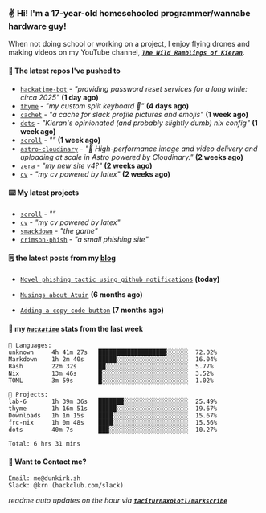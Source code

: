 ### ✌️ Hi! I'm a 17-year-old homeschooled programmer/wannabe hardware guy!

When not doing school or working on a project, I enjoy flying drones and making videos on my YouTube channel, [**_`The Wild Ramblings of Kieran`_**](https://youtube.com/@kieran.rambles).

#### 👷 The latest repos I've pushed to

- [`hackatime-bot`](https://github.com/taciturnaxolotl/hackatime-bot) - _"providing password reset services for a long while: circa 2025"_ **(1 day ago)**
- [`thyme`](https://github.com/taciturnaxolotl/thyme) - _"my custom split keyboard 🫶"_ **(4 days ago)**
- [`cachet`](https://github.com/taciturnaxolotl/cachet) - _"a cache for slack profile pictures and emojis"_ **(1 week ago)**
- [`dots`](https://github.com/taciturnaxolotl/dots) - _"Kieran's opinionated (and probably slightly dumb) nix config"_ **(1 week ago)**
- [`scroll`](https://github.com/taciturnaxolotl/scroll) - _""_ **(1 week ago)**
- [`astro-cloudinary`](https://github.com/cloudinary-community/astro-cloudinary) - _"🚀 High-performance image and video delivery and uploading at scale in Astro powered by Cloudinary."_ **(2 weeks ago)**
- [`zera`](https://github.com/taciturnaxolotl/zera) - _"my new site v4?"_ **(2 weeks ago)**
- [`cv`](https://github.com/taciturnaxolotl/cv) - _"my cv powered by latex"_ **(2 weeks ago)**

#### ⌨️ My latest projects

- [`scroll`](https://github.com/taciturnaxolotl/scroll) - _""_
- [`cv`](https://github.com/taciturnaxolotl/cv) - _"my cv powered by latex"_
- [`smackdown`](https://github.com/taciturnaxolotl/smackdown) - _"the game"_
- [`crimson-phish`](https://github.com/taciturnaxolotl/crimson-phish) - _"a small phishing site"_

#### 🗒️ the latest posts from my [blog](https://dunkirk.sh)

- [`Novel phishing tactic using github notifications`](https://dunkirk.sh/blog/github-phishing/) **(today)**

- [`Musings about Atuin`](https://dunkirk.sh/blog/atuin/) **(6 months ago)**

- [`Adding a copy code button`](https://dunkirk.sh/blog/adding-a-copy-button/) **(7 months ago)**



#### 📡 my [_`hackatime`_](https://waka.hackclub.com) stats from the last week

```text
💾 Languages:
unknown     4h 41m 27s   ███████████████████░░░░░░  72.02%
Markdown    1h 2m 40s    █████░░░░░░░░░░░░░░░░░░░░  16.04%
Bash        22m 32s      ██░░░░░░░░░░░░░░░░░░░░░░░  5.77%
Nix         13m 46s      █░░░░░░░░░░░░░░░░░░░░░░░░  3.52%
TOML        3m 59s       █░░░░░░░░░░░░░░░░░░░░░░░░  1.02%

💼 Projects:
lab-6       1h 39m 36s   ███████░░░░░░░░░░░░░░░░░░  25.49%
thyme       1h 16m 51s   █████░░░░░░░░░░░░░░░░░░░░  19.67%
Downloads   1h 1m 15s    ████░░░░░░░░░░░░░░░░░░░░░  15.67%
frc-nix     1h 0m 48s    ████░░░░░░░░░░░░░░░░░░░░░  15.56%
dots        40m 7s       ███░░░░░░░░░░░░░░░░░░░░░░  10.27%

Total: 6 hrs 31 mins
```

#### 📮 Want to Contact me?

```text
Email: me@dunkirk.sh
Slack: @krn (hackclub.com/slack)
```

_readme auto updates on the hour via [**`taciturnaxolotl/markscribe`**](https://github.com/taciturnaxolotl/markscribe)_
